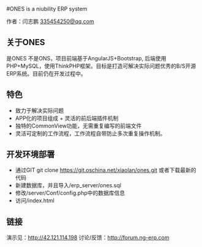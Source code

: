 #ONES is a niubility ERP system

作者：闫志鹏 <335454250@qq.com>

## 关于ONES 

是ONES 不是ONS，项目前端基于AngularJS+Bootstrap, 后端使用PHP+MySQL，使用ThinkPHP框架。目标是打造可解决实际问题优秀的B/S开源ERP系统。目前仍在开发过程中。

## 特色
* 致力于解决实际问题
* APP化的项目组成 + 灵活的前后端插件机制
* 独特的CommonView功能，无需重复编写的前端文件
* 灵活可定制的工作流程，工作流程自带防止多次重复操作机制。

## 开发环境部署
* 通过GIT git clone https://git.oschina.net/xiaolan/ones.git 或者下载最新的代码
* 新建数据库，并且导入/erp_server/ones.sql
* 修改/server/Conf/config.php中的数据库信息
* 访问/index.html


## 链接
演示见：http://42.121.114.198
讨论/反馈：http://forum.ng-erp.com